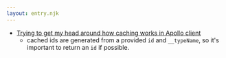 ```yaml
---
layout: entry.njk
---
```


- [Trying to get my head around how caching works in Apollo client](https://www.youtube.com/watch?v=PcAl3lRF4fQ)
    - cached ids are generated from a provided `id` and `__typeName`, so it's important to return an `id` if possible.
